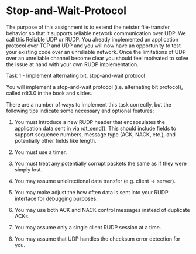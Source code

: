 # Stop-and-Wait-Protocol
The purpose of this assignment is to extend the netster file-transfer behavior so that it supports reliable network communication over UDP. We call this Reliable UDP or RUDP. You already implemented an application protocol over TCP and UDP and you will now have an opportunity to test your existing code over an unreliable network. Once the limitations of UDP over an unreliable channel become clear you should feel motivated to solve the issue at hand with your own RUDP implementation.


Task 1 - Implement alternating bit, stop-and-wait protocol


You will implement a stop-and-wait protocol (i.e. alternating bit protocol), called rdt3.0 in the book and slides.



There are a number of ways to implement this task correctly, but the following tips indicate some necessary and optional features:



1) You must introduce a new RUDP header that encapsulates the application data sent in via rdt_send(). This should include fields to support sequence numbers, message type (ACK, NACK, etc.), and potentially other fields like length.


2) You must use a timer.


3) You must treat any potentially corrupt packets the same as if they were simply lost.


4) You may assume unidirectional data transfer (e.g. client → server).


5) You may make adjust the how often data is sent into your RUDP interface for debugging purposes.


6) You may use both ACK and NACK control messages instead of duplicate ACKs.


7) You may assume only a single client RUDP session at a time.


8) You may assume that UDP handles the checksum error detection for you.
